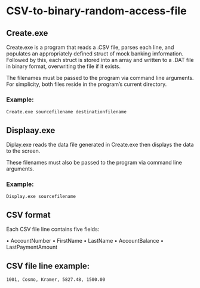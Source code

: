 # CSV-to-binary-random-access-file

## Create.exe
Create.exe is a program that reads a .CSV file, parses each line, and populates an appropriately defined struct of mock
banking imformation. Followed by this, each struct is stored into an array and written to a .DAT file in binary format, overwriting
the file if it exists.

The filenames must be passed to the program via command line arguments.
For simplicity, both files reside in the program’s current directory.

### Example:
```
Create.exe sourcefilename destinationfilename
```

## Displaay.exe
Diplay.exe reads the data file generated in Create.exe then displays the data to the screen.

These filenames must also be passed to the program via command line arguments.
### Example:
```
Display.exe sourcefilename
```

## CSV format

Each CSV file line contains five fields:

• AccountNumber
• FirstName
• LastName
• AccountBalance
• LastPaymentAmount

## CSV file line example:

```
1001, Cosmo, Kramer, 5827.48, 1500.00
```


